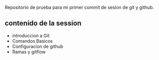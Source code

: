 Repositorio de prueba para mi primer commit de sesion de git y github.

## contenido de la session

- introduccion a Git
- Comandos Basicos
- Configuracion de github
- Ramas y gitflow